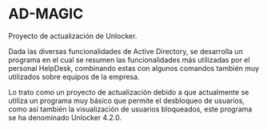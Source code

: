 # AD-MAGIC
Proyecto de actualización de Unlocker.

Dada las diversas funcionalidades de Active Directory, se desarrolla un programa en el cual se resumen las funcionalidades más utilizadas por el personal HelpDesk, combinando estas con algunos comandos también muy utilizados sobre equipos de la empresa.

Lo trato como un proyecto de actualización debido a que actualmente se utiliza un programa muy básico que permite el desbloqueo de usuarios, como así también la visualización de usuarios bloqueados, este programa se ha denominado Unlocker 4.2.0.
